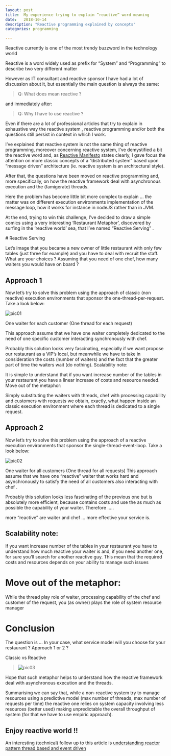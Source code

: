 ```yaml
---
layout: post
title:  My experience trying to explain “reactive” word meaning 
date:   2018-10-14
description: "Reactive programming explained by concepts"
categories: programming

---
```

<!--
![cover][cover]
<br>
-->

Reactive currently is one of the most trendy buzzword in the technology world

Reactive is a word widely used as prefix for “System” and “Programming” to describe two very different matter

However as IT consultant and reactive sponsor I have had a lot of discussion about it, but essentially the main question is always the same:
> Q: What does mean reactive ?

and immediately after:
> Q: Why I have to use reactive ?

Even if there are a lot of professional articles that try to explain in exhaustive way the reactive system , reactive programming and/or both the questions still persist in context in which I work.

I’ve explained that reactive system is not the same thing of reactive programming, moreover concerning reactive system, I’ve demystified a bit the reactive word and, as [Reactive Manifesto] states clearly, I gave focus the attention on more classic concepts of a “distributed system” based upon “message driven” architecture (ie. reactive system is an architectural style).

After that, the questions have been moved on reactive programming and, more specifically, on how the reactive framework deal with asynchronous execution and the (famigerate) threads.

Here the problem has become little bit more complex to explain … the matter was on different execution environments implementation of the message loop, how it works for instance in nodeJS rather than in JVM.

At the end, trying to win this challenge, I’ve decided to draw a simple comics using a very interesting ‘Restaurant Metaphor’, discovered by surfing in the ‘reactive world’ sea, that I’ve named “Reactive Serving” .

# Reactive Serving

Let’s image that you became a new owner of little restaurant with only few tables (just three for example) and you have to deal with recruit the staff. What are your choices ? Assuming that you need of one chef, how many waiters you would have on board ?

## Approach 1

Now let’s try to solve this problem using the approach of classic (non reactive) execution environments that sponsor the one-thread-per-request. Take a look below:

![pic01][pic01]

One waiter for each customer (One thread for each request)

This approach assume that we have one waiter completely dedicated to the need of one specific customer interacting synchronously with chef.

Probably this solution looks very fascinating, especially if we want propose our restaurant as a VIP’s local, but meanwhile we have to take in consideration the costs (number of waiters) and the fact that the greater part of time the waiters wait (do nothing).
Scalability note:

It is simple to understand that if you want increase number of the tables in your restaurant you have a linear increase of costs and resource needed.
Move out of the metaphor:

Simply substituting the waiters with threads, chef with processing capability and customers with requests we obtain, exactly, what happen inside an classic execution environment where each thread is dedicated to a single request.

## Approach 2

Now let’s try to solve this problem using the approach of a reactive execution environments that sponsor the single-thread-event-loop. Take a look below:

![pic02][pic02]


One waiter for all customers (One thread for all requests)
This approach assume that we have one “reactive” waiter that works hard and asynchronously to satisfy the need of all customers also interacting with chef .

Probably this solution looks less fascinating of the previous one but is absolutely more efficient, because contains costs and use the as much as possible the capability of your waiter. Therefore …..

more “reactive” are waiter and chef … more effective your service is.

## Scalability note:

If you want increase number of the tables in your restaurant you have to understand how much reactive your waiter is and, if you need another one, for sure you’ll search for another reactive guy. This mean that the required costs and resources depends on your ability to manage such issues

# Move out of the metaphor:

While the thread play role of waiter, processing capability of the chef and customer of the request, you (as owner) plays the role of system resource manager

# Conclusion

The question is … In your case, what service model will you choose for your restaurant ? Approach 1 or 2 ?

Classic vs Reactive
> ![pic03][pic03]


Hope that such metaphor helps to understand how the reactive framework deal with asynchronous execution and the threads.


Summarising we can say that, while a non-reactive system try to manage resources using a predictive model (max number of threads, max number of requests per time) the reactive one relies on system capacity involving less resources (better used) making unpredictable the overall throughput of system (for that we have to use empiric approach).


## Enjoy reactive world !!

An interesting (technical) follow up to this article is [understanding reactor pattern thread based and event driven][article01]

[Reactive Manifesto]: https://www.reactivemanifesto.org/
[article01]: https://dzone.com/articles/understanding-reactor-pattern-thread-based-and-eve
[pic01]: /bsorrentino/assets/reactive-programming/reactive-programming01.png
[pic02]: /bsorrentino/assets/reactive-programming/reactive-programming02.png
[pic03]: /bsorrentino/assets/reactive-programming/reactive-programming03.png